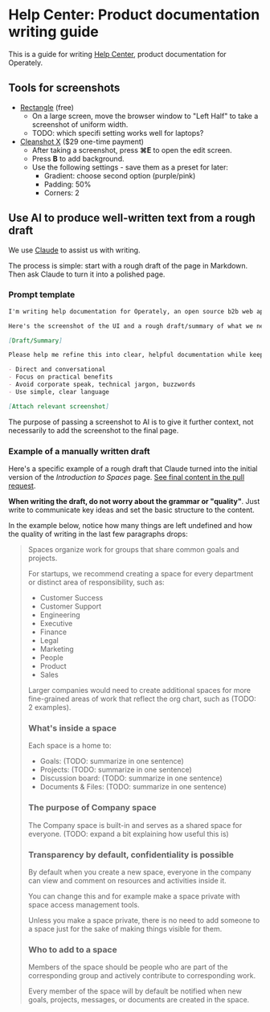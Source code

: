 # Help Center: Product documentation writing guide

This is a guide for writing [Help Center](https://operately.com/help),
product documentation for Operately.

## Tools for screenshots

- [Rectangle](https://rectangleapp.com/) (free)
  - On a large screen, move the browser window to "Left Half" to take a screenshot of uniform width.
  - TODO: which specifi setting works well for laptops?
- [Cleanshot X](https://www.cleanshot.com/) ($29 one-time payment)
  - After taking a screenshot, press **⌘E** to open the edit screen.
  - Press **B** to add background.
  - Use the following settings - save them as a preset for later:
    - Gradient: choose second option (purple/pink)
    - Padding: 50%
    - Corners: 2

## Use AI to produce well-written text from a rough draft

We use [Claude](https://claude.ai) to assist us with writing.

The process is simple: start with a rough draft of the page in Markdown.
Then ask Claude to turn it into a polished page.

### Prompt template

```markdown
I'm writing help documentation for Operately, an open source b2b web app that unifies goal tracking, project and process management. I need your help with writing a section about [topic].

Here's the screenshot of the UI and a rough draft/summary of what we need to cover:

[Draft/Summary]

Please help me refine this into clear, helpful documentation while keeping our established tone:

- Direct and conversational
- Focus on practical benefits
- Avoid corporate speak, technical jargon, buzzwords
- Use simple, clear language

[Attach relevant screenshot]
```

The purpose of passing a screenshot to AI is to give it further context, not necessarily to add the screenshot to the final page.

### Example of a manually written draft

Here's a specific example of a rough draft that Claude turned into
the initial version of the _Introduction to Spaces_ page.
[See final content in the pull request](https://github.com/operately/website/pull/115/files#diff-7a2269771601e2ad3a2cfd41cac852f8a28887c9e47b4fd18937ced0cc590808).

**When writing the draft, do not worry about the grammar or "quality"**.
Just write to communicate key ideas and set the basic structure to the content.

In the example below, notice how many things are left undefined and how the
quality of writing in the last few paragraphs drops:

> Spaces organize work for groups that share common goals and projects.
>
> For startups, we recommend creating a space for every department or distinct area of responsibility, such as:
>
> - Customer Success
> - Customer Support
> - Engineering
> - Executive
> - Finance
> - Legal
> - Marketing
> - People
> - Product
> - Sales
>
> Larger companies would need to create additional spaces for more fine-grained areas of work that reflect the org chart, such as (TODO: 2 examples).
>
> ### What's inside a space
>
> Each space is a home to:
>
> - Goals: (TODO: summarize in one sentence)
> - Projects: (TODO: summarize in one sentence)
> - Discussion board: (TODO: summarize in one sentence)
> - Documents & Files: (TODO: summarize in one sentence)
>
> ### The purpose of Company space
>
> The Company space is built-in and serves as a shared space for everyone. (TODO: expand a bit explaining how useful this is)
>
> ### Transparency by default, confidentiality is possible
>
> By default when you create a new space, everyone in the company can view and comment on resources and activities inside it.
>
> You can change this and for example make a space private with space access management tools.
>
> Unless you make a space private, there is no need to add someone to a space just for the sake of making things visible for them.
>
> ### Who to add to a space
>
> Members of the space should be people who are part of the corresponding group and actively contribute to corresponding work.
>
> Every member of the space will by default be notified when new goals, projects, messages, or documents are created in the space.
